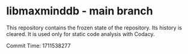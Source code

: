 # libmaxminddb - main branch

This repository contains the frozen state of the repository.
Its history is cleared. It is used only for static code
analysis with Codacy.

Commit Time: 1711538277